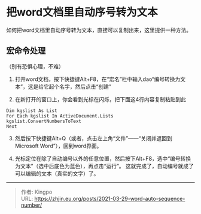 # 把word文档里自动序号转为文本


<!--more-->

如何把word文档里自动序号转为文本，直接可以复制出来，这里提供一种方法。

## 宏命令处理
（别有恐惧心理，不难）
1. 打开word文档，按下快捷键Alt+F8，在“宏名”栏中输入dao“编号转换为文本”，这是给它起个名字，然后点击“创建”

2. 在新打开的窗口上，你会看到光标在闪烁，把下面这4行内容复制粘贴到此
```
Dim kgslist As List
For Each kgslist In ActiveDocument.Lists
kgslist.ConvertNumbersToText
Next
```
3. 然后按下快捷键Alt+Q（或者，点击左上角“文件”——“关闭并返回到Microsoft Word”），回到word界面。

4. 光标定位在除了自动编号以外的任意位置，然后按下Alt+F8，选中“编号转换为文本”（选中后底色为蓝色），再点击“运行”。
这就完成了，自动编号就成了可以编辑的文本（真实的文字）了。


---

> 作者: Kingpo  
> URL: https://zhjin.eu.org/posts/2021-03-29-word-auto-sequence-number/  

